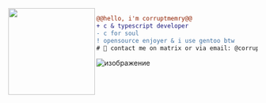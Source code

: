 <img src="https://avatars.githubusercontent.com/u/88046785" align="left" height="175"/>

```diff
@@hello, i'm corruptmemry@@
+ с & typescript developer
- c for soul
! opensource enjoyer & i use gentoo btw
# 📖 contact me on matrix or via email: @corrupt:kijy.de // crpt@kijy.de
```
![изображение](https://github.com/crptmem/crptmem/assets/88046785/68dc384d-f707-48e9-a404-e0835a62a57f)
